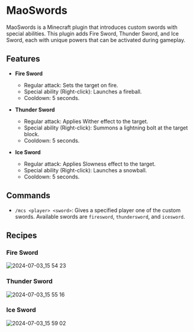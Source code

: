 # MaoSwords

MaoSwords is a Minecraft plugin that introduces custom swords with special abilities. This plugin adds Fire Sword, Thunder Sword, and Ice Sword, each with unique powers that can be activated during gameplay.

## Features

- **Fire Sword**
  - Regular attack: Sets the target on fire.
  - Special ability (Right-click): Launches a fireball.
  - Cooldown: 5 seconds.

- **Thunder Sword**
  - Regular attack: Applies Wither effect to the target.
  - Special ability (Right-click): Summons a lightning bolt at the target block.
  - Cooldown: 5 seconds.

- **Ice Sword**
  - Regular attack: Applies Slowness effect to the target.
  - Special ability (Right-click): Launches a snowball.
  - Cooldown: 5 seconds.

## Commands

- `/mcs <player> <sword>`: Gives a specified player one of the custom swords. Available swords are `firesword`, `thundersword`, and `icesword`.

## Recipes

### Fire Sword

  ![2024-07-03_15 54 23](https://github.com/maoarbuz/MaoSwords/assets/137228787/690ac1d8-7feb-4a53-bf3c-83d1a78ac1e5)

### Thunder Sword

  ![2024-07-03_15 55 16](https://github.com/maoarbuz/MaoSwords/assets/137228787/a91c8315-478f-4f41-8439-4a9831c6980b)


### Ice Sword

  ![2024-07-03_15 59 02](https://github.com/maoarbuz/MaoSwords/assets/137228787/dcdc69b4-160b-4ea2-a9cd-cd9ddcee41b3)
